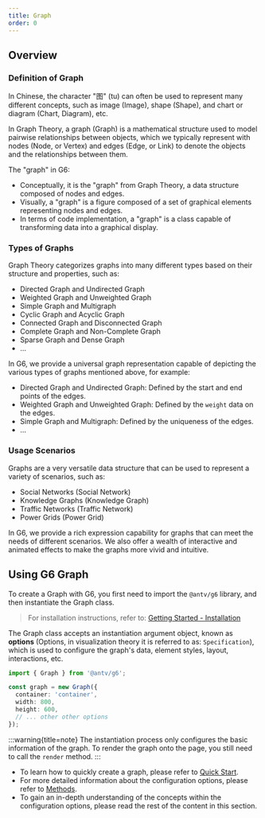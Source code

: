 ```yaml
---
title: Graph
order: 0
---
```


## Overview

### Definition of Graph

In Chinese, the character "图" (tu) can often be used to represent many different concepts, such as image (Image), shape (Shape), and chart or diagram (Chart, Diagram), etc.

In Graph Theory, a graph (Graph) is a mathematical structure used to model pairwise relationships between objects, which we typically represent with nodes (Node, or Vertex) and edges (Edge, or Link) to denote the objects and the relationships between them.

The "graph" in G6:

- Conceptually, it is the "graph" from Graph Theory, a data structure composed of nodes and edges.
- Visually, a "graph" is a figure composed of a set of graphical elements representing nodes and edges.
- In terms of code implementation, a "graph" is a class capable of transforming data into a graphical display.

### Types of Graphs

Graph Theory categorizes graphs into many different types based on their structure and properties, such as:

- Directed Graph and Undirected Graph
- Weighted Graph and Unweighted Graph
- Simple Graph and Multigraph
- Cyclic Graph and Acyclic Graph
- Connected Graph and Disconnected Graph
- Complete Graph and Non-Complete Graph
- Sparse Graph and Dense Graph
- ...

In G6, we provide a universal graph representation capable of depicting the various types of graphs mentioned above, for example:

- Directed Graph and Undirected Graph: Defined by the start and end points of the edges.
- Weighted Graph and Unweighted Graph: Defined by the `weight` data on the edges.
- Simple Graph and Multigraph: Defined by the uniqueness of the edges.
- ...

### Usage Scenarios

Graphs are a very versatile data structure that can be used to represent a variety of scenarios, such as:

- Social Networks (Social Network)
- Knowledge Graphs (Knowledge Graph)
- Traffic Networks (Traffic Network)
- Power Grids (Power Grid)

In G6, we provide a rich expression capability for graphs that can meet the needs of different scenarios. We also offer a wealth of interactive and animated effects to make the graphs more vivid and intuitive.

## Using G6 Graph

To create a Graph with G6, you first need to import the `@antv/g6` library, and then instantiate the Graph class.

> For installation instructions, refer to: [Getting Started - Installation](/manual/getting-started/installation)

The Graph class accepts an instantiation argument object, known as **options** (Options, in visualization theory it is referred to as: `Specification`), which is used to configure the graph's data, element styles, layout, interactions, etc.

```typescript
import { Graph } from '@antv/g6';

const graph = new Graph({
  container: 'container',
  width: 800,
  height: 600,
  // ... other other options
});
```

:::warning{title=note}
The instantiation process only configures the basic information of the graph. To render the graph onto the page, you still need to call the `render` method.
:::

- To learn how to quickly create a graph, please refer to [Quick Start](/manual/getting-started/quick-start).
- For more detailed information about the configuration options, please refer to [Methods](/api/graph/method).
- To gain an in-depth understanding of the concepts within the configuration options, please read the rest of the content in this section.
